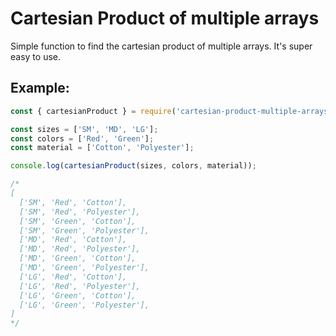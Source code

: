 # Cartesian Product of multiple arrays
Simple function to find the cartesian product of multiple arrays. It's super easy to use.

## Example:

```javascript
const { cartesianProduct } = require('cartesian-product-multiple-arrays');

const sizes = ['SM', 'MD', 'LG'];
const colors = ['Red', 'Green'];
const material = ['Cotton', 'Polyester'];

console.log(cartesianProduct(sizes, colors, material));

/*
[
  ['SM', 'Red', 'Cotton'],
  ['SM', 'Red', 'Polyester'],
  ['SM', 'Green', 'Cotton'],
  ['SM', 'Green', 'Polyester'],
  ['MD', 'Red', 'Cotton'],
  ['MD', 'Red', 'Polyester'],
  ['MD', 'Green', 'Cotton'],
  ['MD', 'Green', 'Polyester'],
  ['LG', 'Red', 'Cotton'],
  ['LG', 'Red', 'Polyester'],
  ['LG', 'Green', 'Cotton'],
  ['LG', 'Green', 'Polyester'],
]
*/
```

